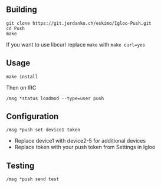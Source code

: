 ## Building

```
git clone https://git.jordanko.ch/eskimo/Igloo-Push.git
cd Push
make
```

If you want to use libcurl replace `make` with `make curl=yes`

## Usage

`make install`
 
Then on IRC

`/msg *status loadmod --type=user push`

## Configuration

`/msg *push set device1 token`

* Replace device1 with device2-5 for additional devices
* Replace token with your push token from Settings in Igloo

## Testing

`/msg *push send test`